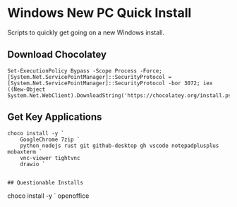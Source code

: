 # Windows New PC Quick Install

Scripts to quickly get going on a new Windows install.

## Download Chocolatey

```
Set-ExecutionPolicy Bypass -Scope Process -Force; [System.Net.ServicePointManager]::SecurityProtocol = [System.Net.ServicePointManager]::SecurityProtocol -bor 3072; iex ((New-Object System.Net.WebClient).DownloadString('https://chocolatey.org/install.ps1'))
```

## Get Key Applications

```
choco install -y `
    GoogleChrome 7zip `
    python nodejs rust git github-desktop gh vscode notepadplusplus mobaxterm `
    vnc-viewer tightvnc
    drawio `


## Questionable Installs
```

choco install -y `
openoffice

```

```

